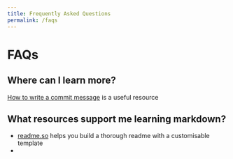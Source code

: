 ```yaml
---
title: Frequently Asked Questions
permalink: /faqs
---
```


# FAQs

## Where can I learn more?
[How to write a commit message](https://chris.beams.io/posts/git-commit/) is a useful resource

## What resources support me learning markdown?
* [readme.so](https://readme.so) helps you build a thorough readme with a customisable template
* 
